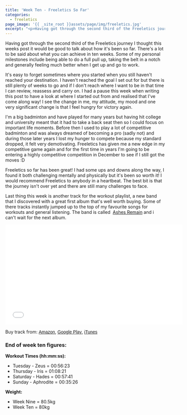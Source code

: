 ```yaml
---
title: 'Week Ten - Freeletics So Far'
categories:
  - freeletics
page_image: '{{ _site_root }}assets/page/img/freeletics.jpg'
excerpt: "<p>Having got through the second third of the Freeletics journey I thought this weeks post it would be good to talk about how it's been so far. There's a lot to be said about what you can achieve in ten weeks. Some of my personal milestones include being able to do a full pull up, taking the belt in a notch and generally feeling much better when I get up and go to work.</p>"
---
```

<p>
	Having got through the second third of the Freeletics journey I thought this weeks post it would be good to talk about how it's been so far. There's a lot to be said about what you can achieve in ten weeks. Some of my personal milestones include being able to do a full pull up,&nbsp;taking the belt in a notch and generally feeling much better when I get up and go to work.</p><p>
	It's easy to forget sometimes where you started when you still haven't reached your destination. I haven't reached the goal I set out for but there is still plenty of weeks to go and if I don't reach where I want to be in that time I can review, reassess and carry on. I had a pause this week when writing this post to have a look at where I started out from and realised that I've come along way! I see the change in me, my attitude, my mood and one very significant change is that I feel hungry for victory again.</p><p>
	I'm a big badminton and have played for many years but having hit college and university meant that it had to take a back seat then so I could focus on important life moments. Before then I used to play a lot of competitive badminton and was always dreamed of becoming a pro (sadly not) and during those later years I lost my hunger to compete because my standard dropped, it felt&nbsp;very demotivating.&nbsp;Freeletics has given me a new edge in my competitive game again&nbsp;and for the first time in years I'm going to be entering a highly competitive competition in December to see if I still got the moves :D</p><p>Freeletics so far has been great! I had some ups and downs along the way, I found it both challenging mentally and physically but it's been so worth it! I would recommend Freeletics to anybody in a heartbeat. The best bit is that the journey isn't over yet and there are still many challenges to face.</p><p>Last thing this week is another track for the workout playlist, a new band that I discovered with a great first album that's well worth buying. Some of there tracks instantly jumped up to the top of my favourite songs for workouts and general listening. The band is called&nbsp;
	<a href="http://www.ashesremain.com/" style="background-color: initial;">Ashes Remain</a> and i can't wait for the next album.</p>
<div class="video-container">
	<iframe width="560" height="315" src="//www.youtube.com/embed/go4Dn2TCz4k" frameborder="0" allowfullscreen="">
	</iframe>
</div><p>
	Buy track from: <a href="http://www.amazon.co.uk/What-Ive-Become-Ashes-Remain/dp/B005LGA88C/ref=ntt_mus_ep_dpi_1" style="font-family: Arial, Helvetica, Verdana, Tahoma, sans-serif; background-color: initial;">Amazon</a>, <a href="https://play.google.com/store/music/artist/Ashes_Remain?id=A73zwhomnjztthznwbzhkscui2i&hl=en_GB" style="font-family: Arial, Helvetica, Verdana, Tahoma, sans-serif; background-color: initial;">Google Play</a>, <a href="https://itunes.apple.com/gb/album/what-ive-become/id880691353" style="font-family: Arial, Helvetica, Verdana, Tahoma, sans-serif; background-color: initial;">iTunes</a></p><h3>End of week ten figures:</h3><p>
	<strong>Workout Times (hh:mm:ss):</strong></p><ul>
	
<li>Tuesday - Zeus = 00:56:23</li>	
<li>Thursday - Iris = 01:08:21</li>	
<li>Saturday - Hades = 00:57:41</li>	
<li>Sunday - Aphrodite = 00:35:26</li></ul><p>
	<strong>Weight:</strong></p><ul>
	
<li>Week Nine = 80.5kg</li>	
<li>Week Ten = 80kg</li></ul>